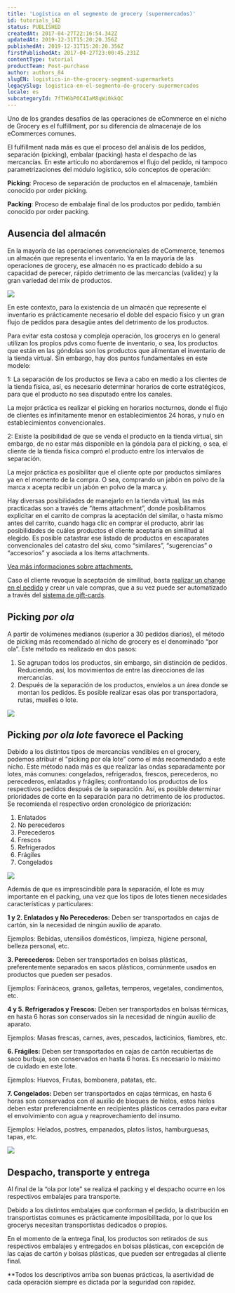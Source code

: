 ```yaml
---
title: 'Logística en el segmento de grocery (supermercados)'
id: tutorials_142
status: PUBLISHED
createdAt: 2017-04-27T22:16:54.342Z
updatedAt: 2019-12-31T15:20:20.356Z
publishedAt: 2019-12-31T15:20:20.356Z
firstPublishedAt: 2017-04-27T23:00:45.231Z
contentType: tutorial
productTeam: Post-purchase
author: authors_84
slugEN: logistics-in-the-grocery-segment-supermarkets
legacySlug: logistica-en-el-segmento-de-grocery-supermercados
locale: es
subcategoryId: 7fTH6bP0C4IaM8qWi0kkQC
---
```


Uno de los grandes desafíos de las operaciones de eCommerce en el nicho de Grocery es el fulfillment, por su diferencia de almacenaje de los eCommerces comunes.

El fulfillment nada más es que el proceso del análisis de los pedidos, separación (picking), embalar (packing) hasta el despacho de las mercancías. En este artículo no abordaremos el flujo del pedido, ni tampoco parametrizaciones del módulo logístico, sólo conceptos de operación:

**Picking**: Proceso de separación de productos en el almacenaje, también conocido por order picking.

**Packing**: Proceso de embalaje final de los productos por pedido, también conocido por order packing.

## Ausencia del almacén

En la mayoría de las operaciones convencionales de eCommerce, tenemos un almacén que representa el inventario. Ya en la mayoría de las operaciones de grocery, ese almacén no es practicado debido a su capacidad de perecer, rápido detrimento de las mercancías (validez) y la gran variedad del mix de productos.

![](https://images.contentful.com/alneenqid6w5/5VsYaqLOz6iq2Q6KEGiOIw/ccca0432aef12d539de3d6d9301383df/mapaARMAZEM1.jpg)

En este contexto, para la existencia de un almacén que represente el inventario es prácticamente necesario el doble del espacio físico y un gran flujo de pedidos para desagüe antes del detrimento de los productos.

Para evitar esta costosa y compleja operación, los grocerys en lo general utilizan los propios pdvs como fuente de inventario, o sea, los productos que están en las góndolas son los productos que alimentan el inventario de la tienda virtual. Sin embargo, hay dos puntos fundamentales en este modelo:

1: La separación de los productos se lleva a cabo en medio a los clientes de la tienda física, así, es necesario determinar horarios de corte estratégicos, para que el producto no sea disputado entre los canales.

La mejor práctica es realizar el picking en horarios nocturnos, donde el flujo de clientes es infinitamente menor en establecimientos 24 horas, y nulo en establecimientos convencionales.

2: Existe la posibilidad de que se venda el producto en la tienda virtual, sin embargo, de no estar más disponible en la góndola para el picking, o sea, el cliente de la tienda física compró el producto entre los intervalos de separación.

La mejor práctica es posibilitar que el cliente opte por productos similares ya en el momento de la compra. O sea, comprando un jabón en polvo de la marca x acepta recibir un jabón en polvo de la marca y. 

Hay diversas posibilidades de manejarlo en la tienda virtual, las más practicadas son a través de “ítems attachment”, donde posibilitamos explicitar en el carrito de compras la aceptación del similar, o hasta mismo antes del carrito, cuando haga clic en comprar el producto, abrir las posibilidades de cuáles productos el cliente aceptaría en similitud al elegido. Es posible catastrar ese listado de productos en escaparates convencionales del catastro del sku, como “similares”, “sugerencias” o “accesorios” y asociada a los ítems attachments.

[Vea más informaciones sobre attachments.](lab.vtex.com/docs/vtex.js/lib/latest/checkout/index.html#addItemAttachment)

Caso el cliente revoque la aceptación de similitud, basta [realizar un change en el pedido](http://lab.vtex.com/docs/oms/api/latest/orders/index.html#registrar-mudanas) y crear un vale compras, que a su vez puede ser automatizado a través del [sistema de gift-cards](http://lab.vtex.com/docs/gcs/api/latest/giftcard/index.html#listar-gift-cards).

## Picking _por ola_

A partir de volúmenes medianos (superior a 30 pedidos diarios), el método de picking más recomendado al nicho de grocery es el denominado “por ola”. Este método es realizado en dos pasos:
1. Se agrupan todos los productos, sin embargo, sin distinción de pedidos. Reduciendo, así, los movimientos de entre las direcciones de las mercancías.
2. Después de la separación de los productos, envíelos a un área donde se montan los pedidos. Es posible realizar esas olas por transportadora, rutas, muelles o lote.

![](https://images.contentful.com/alneenqid6w5/5rrGJF8WL60uOmgeEia08o/5b66179fe04f4fd6c1cddcd9c12f774f/pickingonda2.jpg)

## Picking _por ola lote_ favorece el Packing

Debido a los distintos tipos de mercancías vendibles en el grocery, podemos atribuir el "picking por ola lote” como el más recomendado a este nicho. Este método nada más es que realizar las ondas separadamente por lotes, más comunes: congelados, refrigerados, frescos, perecederos, no perecederos, enlatados y frágiles; confrontando los productos de los respectivos pedidos después de la separación. Así, es posible determinar prioridades de corte en la separación para no detrimento de los productos. Se recomienda el respectivo orden cronológico de priorización:

1. Enlatados
2. No perecederos
3. Perecederos
4. Frescos
5. Refrigerados
6. Frágiles
7. Congelados

![](https://images.contentful.com/alneenqid6w5/tepJVna9uoiKUqeUeOQM4/e9b1e3bca826f9a4bb8f662d34108339/mapa.jpg)

Además de que es imprescindible para la separación, el lote es muy importante en el packing, una vez que los tipos de lotes tienen necesidades características y particulares:

__1 y 2. Enlatados y No Perecederos:__ Deben ser transportados en cajas de cartón, sin la necesidad de ningún auxilio de aparato.

Ejemplos: Bebidas, utensilios domésticos, limpieza, higiene personal, belleza personal, etc.

__3. Perecederos:__ Deben ser transportados en bolsas plásticas, preferentemente separados en sacos plásticos, comúnmente usados en productos que pueden ser pesados.

Ejemplos: Farináceos, granos, galletas, temperos, vegetales, condimentos, etc.

__4 y 5. Refrigerados y Frescos:__ Deben ser transportados en bolsas térmicas, en hasta 6 horas son conservados sin la necesidad de ningún auxilio de aparato.

Ejemplos: Masas frescas, carnes, aves, pescados, lacticinios, fiambres, etc.

__6. Frágiles:__ Deben ser transportados en cajas de cartón recubiertas de saco burbuja, son conservados en hasta 6 horas. Es necesario lo máximo de cuidado en este lote.

Ejemplos: Huevos, Frutas, bombonera, patatas, etc.

__7. Congelados:__ Deben ser transportados en cajas térmicas, en hasta 6 horas son conservados con el auxilio de bloques de hielos, estos hielos deben estar preferencialmente en recipientes plásticos cerrados para evitar el envolvimiento con agua y reaprovechamiento del insumo.

Ejemplos: Helados, postres, empanados, platos listos, hamburguesas, tapas, etc.

![](https://images.contentful.com/alneenqid6w5/ptgKUEgHBu4syuiuS46mS/ae31c4cbd90a04a8d0dc19a3e2a6b669/packing.jpg)

## Despacho, transporte y entrega

Al final de la “ola por lote” se realiza el packing y el despacho ocurre en los respectivos embalajes para transporte.

Debido a los distintos embalajes que conforman el pedido, la distribución en transportistas comunes es prácticamente imposibilitada, por lo que los grocerys necesitan transportistas dedicados o propios.

En el momento de la entrega final, los productos son retirados de sus respectivos embalajes y entregados en bolsas plásticas, con excepción de las cajas de cartón y bolsas plásticas, que pueden ser entregadas al cliente final.

**Todos los descriptivos arriba son buenas prácticas, la asertividad de cada operación siempre es dictada por la seguridad con rapidez.
